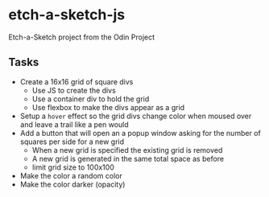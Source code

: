 # etch-a-sketch-js
Etch-a-Sketch project from the Odin Project

## Tasks
- Create a 16x16 grid of square divs
    - Use JS to create the divs
    - Use a container div to hold the grid
    - Use flexbox to make the divs appear as a grid
- Setup a `hover` effect so the grid divs change color when moused over and
leave a trail like a pen would
- Add a button that will open an a popup window asking for the number of squares
per side for a new grid
    - When a new grid is specified the existing grid is removed
    - A new grid is generated in the same total space as before
    - limit grid size to 100x100
- Make the color a random color
- Make the color darker (opacity)
